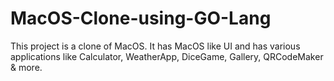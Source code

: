 # MacOS-Clone-using-GO-Lang
This project is a clone of MacOS. It has MacOS like UI and has various applications like Calculator, WeatherApp, DiceGame, Gallery, QRCodeMaker & more.
